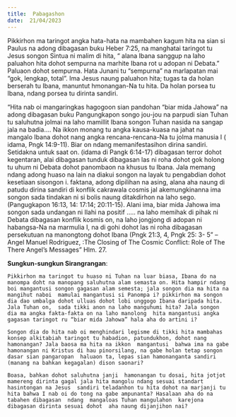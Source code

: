 ```yaml
---
title:  Pabagashon
date:  21/04/2023
---
```


Pikkirhon ma taringot  angka hata-hata na mambahen  kagum hita na sian si Paulus na adong  dibagasan  buku Heber 7:25, na manghatai taringot tu Jesus songon  Sintua ni malim di hita, “ alana  Ibana sanggup na laho paluahon hita dohot  sempurna na marhite Ibana rot u adopan ni Debata.” Paluaon dohot sempurna. Hata Junani tu “sempurna” na marlapatan  mai “gok, lengkap, total”. Ima Jesus naung  paluahon hita; tugas ta da holan berserah tu Ibana, manuntut hmonangan-Na tu hita. Da holan  porsea tu Ibana, ndang  porsea tu dirinta sandiri.

“Hita nab oi  mangaringkas  hagogoon  sian  pandohan “biar mida Jahowa” na adong dibagasan  buku Pangungkapon songo  jou-jou  na parpudi sian Tuhan tu saluhutna jolmai na laho mamillit  Ibana songon Tuhan  nasida na sangap  jala  na badia…. Na ikkon monang tu angka kausa-kuasa na jahat na mangalo Ibana dohot  nang  angka rencana-rencana-Na tu jolma manusia I ( idama,  Pngk 14:9-11). Biar on  ndang memanifestasihon dirina sandiri. Setidakna untuk saat on. (idama di Pangk 6:14-17) dibagasan terror dohot kegentaran, alai dibagasan tunduk dibagasan las ni roha dohot gok holong tu uhum  ni Debata dohot  panombaon na khusus tu Ibana. Jala memang  ndang  adong  huaso na lain na diakui  songon na layak tu pengabdian dohot kesetiaan sisongon i. faktana, adong dipilihan na asing, alana aha naung di patudu dirina sandiri di konflik cakrawala cosmis jal akemungkinanna ima songon  sada tindakan ni si bolis naung ditakdirhon na laho sego. (Pangugkapon 16:13, 14: 17:14; 20:11-15). Alani ima, biar mida Jahowa ima songon sada undangan ni Ilahi na positif ….. na laho memihak di pihak ni Debata dibagasan konflik kosmis on, na laho jongjong di adopan ni habangsa-Na na marmulia I, na di gohi dohot las ni roha dibagasan persekutuan na manongtong  dohot  Ibana (Pngk 21:3, 4, Pngk 25: 3- 5” – Angel Manuel Rodriguez, :The Closing of The Cosmic Conflict: Role of The There Angel’s Messages” Hlm. 27.

**Sungkun-sungkun Sirangrangan**:

`Pikkirhon ma taringot tu huaso ni Tuhan na luar biasa, Ibana do na manompa doht na manopang saluhutna alam semasta on. Hita hampir ndang  boi mangantusi songon gagasan alam semesta; jala songon dia ma hita na mangihut naboi  mamulai mangantusi si Panompa i? pikkirhon ma songon dia dao umbalga dohot ulluas dohot lobi unggogo Ibana daripada hita. Jala Tuhan on,  sada tikki anon na laho manguhumi hita? Jala songon dia ma angka fakta-fakta on na laho manolong  hita mangantusi angka gagasan taringot ru “biar mida Jahowa” hala aha do artini i?`

`Songon dia do hita nab oi menghindari legisme di tikki hita mambahas konsep alkitabiah taringot tu habadion, patundukhon, dohot nang  hamonangan? Jala baosa ma hita na ikkon  mangantusi  bahwa ima na gabe hamonangan ni Kristus di hau pinorsilang, na gabe holan tetap songon dasar sian pangaropan  haluaon ta, lepas sian hamonanganta sandiri (manang na bahkan kegagalan) dison saonari?`

`Boasa, bahkan dohot saluhutna janji  hamonangan tu dosai, hita jotjot mamereng dirinta gagal jala hita mangolu ndang sesuai standart hasintongan na Jesus  sandiri teladanhon tu hita dohot na marjanji tu hita bahwa I nab oi do tong na gabe ampunanta? Hasalaan aha do na tabahen dibagasan  ndang  mangaloas Tuhan mangulahon  karejona dibagasan dirinta sesuai dohot  aha naung dijanjihon nai?`